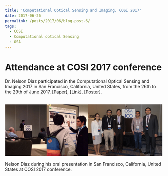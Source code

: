 ```yaml
---
title: 'Computational Optical Sensing and Imaging, COSI 2017'
date: 2017-06-26
permalink: /posts/2017/06/blog-post-6/
tags:
  - COSI
  - Computational optical Sensing
  - OSA
---
```


Attendance at COSI 2017 conference
======

Dr. Nelson Diaz participated in the Computational Optical Sensing and Imaging 2017 in San Francisco, California, United States, from the 26th to the 29th of June 2017.  [[Paper]](https://nelson10.github.io/files/Conference05.pdf), [[Link]](https://doi.org/10.1364/3D.2017.JTu5A.4), [[Poster]](https://nelson10.github.io/files/poster2.pdf).

<br/><img src='/images/cosi2017.png'>

Nelson Diaz during his oral presentation in San Francisco, California, United States at COSI 2017 conference.
